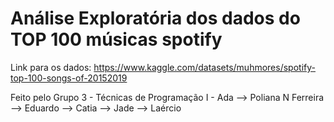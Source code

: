 # Análise Exploratória dos dados do TOP 100 músicas spotify

Link para os dados: https://www.kaggle.com/datasets/muhmores/spotify-top-100-songs-of-20152019

Feito pelo Grupo 3 - Técnicas de Programação I - Ada
--> Poliana N Ferreira
--> Eduardo
--> Catia
--> Jade
--> Laércio

